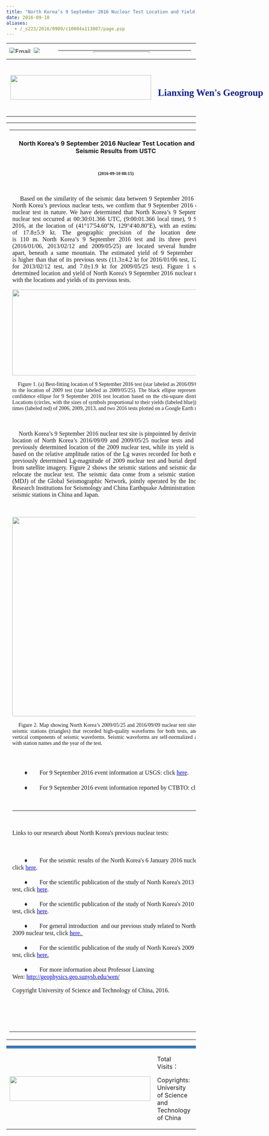 ```yaml
---
title: "North Korea’s 9 September 2016 Nuclear Test Location and Yield: Seismic Results from USTC"
date: 2016-09-10
aliases:
   - /_s223/2016/0909/c10084a113807/page.psp
---
```


<link type="text/css" href="/_css/_system/system.css" rel="stylesheet"/>
<link type="text/css" href="/_upload/site/1/style/1/1.css" rel="stylesheet"/>
<link type="text/css" href="/_upload/site/00/df/223/style/28/28.css" rel="stylesheet"/>

<script language="javascript" src="/_js/jquery.min.js" sudy-wp-context="" sudy-wp-siteId="223"></script>
<script language="javascript" src="/_js/jquery.sudy.wp.visitcount.js"></script>
<link href="/_upload/tpl/00/d3/211/template211/res/style.css" rel="stylesheet" type="text/css" OLDSRC="/_upload/tpl/00/d3/211/template211/res/style.css" OLDID="22414" RELATED="1">
<style type="text/css">
<!--
.STYLE1 {color: #638fd8}
-->
</style>
</head>

<body>
<table width="1000" height="26" border="0" align="center" cellpadding="0" cellspacing="0" background="/_upload/tpl/00/d3/211/template211/res/index_01.gif" OLDSRC="/_upload/tpl/00/d3/211/template211/res/index_01.gif" OLDID="22389" RELATED="1">
<tr>
<td width="276" align="left">
<div id="head"><img src="/_upload/tpl/00/d3/211/template211/res/index_09.gif" class="img" OLDSRC="/_upload/tpl/00/d3/211/template211/res/index_09.gif" OLDID="22401" RELATED="1"><a href="http://email.ustc.edu.cn">Email</a>&nbsp;&nbsp;<img src="/_upload/tpl/00/d3/211/template211/res/index_09.gif" class="img" OLDSRC="/_upload/tpl/00/d3/211/template211/res/index_09.gif" OLDID="22401" RELATED="1"><a href="http://seis.ustc.edu.cn">Chinese Version </a></div>
</td>
<td width="724" align="right">
<table width="40%" border="0" cellspacing="0" cellpadding="0" align="right">
<tr>
<td width="24%" align="right" valign="middle"><img src="/_upload/tpl/00/d3/211/template211/res/index_02.gif" width="32" height="21" OLDSRC="/_upload/tpl/00/d3/211/template211/res/index_02.gif" OLDID="22402" RELATED="1"></td>
<td width="47%">
<form id="form1" name="form1" method="POST" action="/_web/search/doSearch.do?locale=zh_CN&amp;request_locale=zh_CN&amp;_p=YXM9MjIzJnQ9NTY0JmQ9NjMzOCZwPTEmbT1OJg__" target="_blank" onsubmit="if ($('#keyword').val() === '请输入关键字') { $('#keyword').val(''); }">
<label>
<input id="keyword" name="keyword" style="width: 150px" class="keyword" type="text" value="请输入关键字" onfocus="if (this.value === '请输入关键字') { this.value = ''; }" onblur="if (this.value === '') { this.value = '请输入关键字'; }">
</label>
<td>
                    <input name="btnsearch" class="search" type="submit" value="">
                </td>
</form>
</td>
</tr>
</table>
</td>
</tr>
</table>
<table width="1000" border="0" align="center" cellpadding="0" cellspacing="0">
<tr>
<td width="415" height="152" align="center" valign="middle" background="/_upload/tpl/00/d3/211/template211/res/index_02.jpg" OLDSRC="/_upload/tpl/00/d3/211/template211/res/index_02.jpg" OLDID="22390" RELATED="1"><img src="/_upload/tpl/00/d3/211/template211/res/index_01.png" width="374" height="65" OLDSRC="/_upload/tpl/00/d3/211/template211/res/index_01.png" OLDID="22404" RELATED="1"></td>
<td width="178" align="left" valign="middle" background="/_upload/tpl/00/d3/211/template211/res/index_10.gif" OLDSRC="/_upload/tpl/00/d3/211/template211/res/index_10.gif" OLDID="22391" RELATED="1">
<div style="position:absolute;width:552px;height:46px;z-index:1;font-family:'Times New Roman', Times, serif;font-size:25px;font-weight:800; color:#0e208a;">Lianxing Wen's Geogroup </div>
</td>
<td width="407" background="/_upload/tpl/00/d3/211/template211/res/index_01.jpg" OLDSRC="/_upload/tpl/00/d3/211/template211/res/index_01.jpg" OLDID="22392" RELATED="1">&nbsp;</td>
</tr>
</table>

<table width="1000" border="0" align="center" cellpadding="0" cellspacing="0" class="middlebg" style="word-wrap: break-word;">
<tr style="word-wrap: break-word;">
<td width="1000" align="left" valign="top" style="word-wrap: break-word;">
<div class="ejcontent" style="word-wrap: break-word;">
<table width="95%" border="0" align="center" cellpadding="0" cellspacing="0" style="word-wrap: break-word;">
<tr>
<td height="40" align="center"><h4><span frag="窗口1" portletmode="simpleArticleAttri">North Korea’s 9 September 2016 Nuclear Test Location and Yield: Seismic Results from USTC</span></h4></td>
</tr>
<tr style="word-wrap: break-word;">
<td align="left" class="cc" style="word-wrap: break-word;">
<span frag="窗口2" portletmode="simpleArticleAttri"><div class='wp_articlecontent'><div class="Custom_UnionStyle"><div class="Custom_UnionStyle" _fckxhtmljob="3"><p class="Custom_UnionStyle" _fckxhtmljob="3" style="text-align:center;"><span style="font-family:verdana;font-size:12px"><strong style="font-size:12px" _fckxhtmljob="3">(2016-09-10 08<span style="background-color:#ffffff">:15)</span></strong></span></p><p class="Custom_UnionStyle" _fckxhtmljob="3"><span style="font-family:verdana;">&nbsp;</span></p><p class="Custom_UnionStyle" _fckxhtmljob="3" style="text-align:justify;"><span style="font-family:verdana;"><span></span>&nbsp;&nbsp;&nbsp;<span style="font-family:&quot;times new roman&quot;;">&nbsp;Based on the similarity of the seismic data between 9 September 2016 event and North Korea’s previous nuclear tests, we confirm that 9 September 2016 event is a nuclear test in nature. We have determined that North Korea’s 9 September 2016 nuclear test occurred at&nbsp;00:30:01.366 UTC, (9:00:01.366 local time),&nbsp;9 September 2016, at the location of&nbsp;(41°17&#39;54.60&#39;&#39;N, 129°4&#39;40.80&#39;&#39;E), with an estimated yield of&nbsp;17.8±5.9 kt.&nbsp;The geographic precision of the location determination is&nbsp;110&nbsp;m.&nbsp;North Korea’s 9 September 2016 test and its three previous tests (2016/01/06, 2013/02/12 and 2009/05/25) are located several hundred meters apart,&nbsp;beneath a same mountain. The estimated yield of 9 September 2016 test is&nbsp;higher than that of its previous tests (11.</span><wbr><span style="font-family:&quot;times new roman&quot;;">3±4.2 kt for 2016/01/06 test,&nbsp;12.2±3.8 kt for&nbsp;2013/02/12 test, and 7.0±1.9 kt for 2009/05/25 test). Figure 1 shows the determined location and yield of North Korea&#39;s 9 September 2016 nuclear test, along with the locations and yields of its previous tests.</span></wbr></span></p>


<p class="Custom_UnionStyle" _fckxhtmljob="3"><span style="font-family:verdana;"><a href="solution.jpg" target="_blank" oldsrc="/en/nk-nuclear-test-20160909/solution.jpg" uploadpic="solution.jpg" _fcksavedurl="/en/nk-nuclear-test-20160909/solution.jpg"><img style="border-left-width:0px;border-right-width:0px;border-bottom-width:0px;border-top-width:0px" src="/en/nk-nuclear-test-20160909/solution.jpg" width="550" align="middle" height="228" oldsrc="/en/nk-nuclear-test-20160909/solution.jpg" _fcksavedurl="/en/nk-nuclear-test-20160909/solution.jpg" /></a></span></p>

<p class="Custom_UnionStyle" _fckxhtmljob="3" style="text-align:justify;"><span style="font-family:verdana;font-size:14px">&nbsp;&nbsp;&nbsp;&nbsp;<span style="font-size:14px;font-family:&quot;times new roman&quot;;">Figure 1. (a) Best-fitting location of 9 September 2016 test (star labeled as 2016/09/09) relative to the location of&nbsp;2009 test&nbsp;(star labeled as&nbsp;2009/05/25). The black ellipse represents the 95% confidence ellipse for 9 September 2016 test location based on the chi-square distribution. (b) Locations (circles, with the sizes of symbols proportional to their yields (labeled blue)) and origin times (labeled red) of 2006, 2009, 2013, and two 2016 tests plotted on a Google Earth map.</span></span></p><p class="Custom_UnionStyle" _fckxhtmljob="3" style="text-align:justify;"><span style="font-family:&quot;times new roman&quot;;">&nbsp;</span></p>

<p class="Custom_UnionStyle" _fckxhtmljob="3" style="text-align:justify;"><span style="font-family:&quot;times new roman&quot;;">&nbsp;&nbsp;&nbsp;&nbsp;North Korea’s 9 September 2016 nuclear test site is pinpointed by deriving relative location of North Korea’s&nbsp;2016/09/09 and 2009/05/25&nbsp;nuclear tests and using the previously determined location of the&nbsp;2009&nbsp;nuclear test, while its yield is estimated based on the relative amplitude ratios of the Lg waves recorded for both events, the previously determined Lg-magnitude of&nbsp;2009&nbsp;nuclear test and burial depth inferred from satellite imagery. Figure 2 shows the seismic stations and seismic data used to relocate the nuclear test.&nbsp;The seismic data come from&nbsp;a seismic station in China (MDJ) of the Global Seismographic Network, jointly operated by the Incorporated Research Institutions for Seismology and China Earthquake Administration and some seismic stations in China and Japan.</span></p><p class="Custom_UnionStyle" _fckxhtmljob="3" style="text-align:justify;"><span style="font-family:&quot;times new roman&quot;;">&nbsp;</span></p>

<p class="Custom_UnionStyle" _fckxhtmljob="3" style="text-align:justify;"><a href="data.jpg" target="_blank" _fckxhtmljob="3" oldsrc="/en/nk-nuclear-test-20160909/data.jpg" uploadpic="data.jpg" _fcksavedurl="/en/nk-nuclear-test-20160909/data.jpg"><span style="font-family:verdana;"><img style="border-left-width:0px;border-right-width:0px;border-bottom-width:0px;border-top-width:0px" src="/en/nk-nuclear-test-20160909/data.jpg" width="550" align="middle" height="529" oldsrc="/en/nk-nuclear-test-20160909/data.jpg" _fcksavedurl="/en/nk-nuclear-test-20160909/data.jpg" /></span></a></p>

<p class="Custom_UnionStyle" _fckxhtmljob="3" style="text-align:justify;"><span style="font-family:verdana;font-size:14px"><span style="font-size:14px;font-family:&quot;times new roman&quot;;">&nbsp;&nbsp;&nbsp;&nbsp;Figure 2. Map showing North </span><span style="background-color:#ffffff;font-family:&quot;times new roman&quot;;">Korea’s&nbsp;2009/05/25 and&nbsp;2016/09/09 nuclear</span><span style="font-size:14px;font-family:&quot;times new roman&quot;;">&nbsp;test sites (red star), seismic stations (triangles) that recorded high-quality waveforms for both tests, and observed vertical components of seismic waveforms. Seismic waveforms are self-normalized and labeled with station names and the year of the test.</span></span></p><p class="Custom_UnionStyle" _fckxhtmljob="3" style="text-align:left;"><span style="font-family:&quot;times new roman&quot;;">　　&nbsp;</span></p><p class="Custom_UnionStyle" _fckxhtmljob="3" style="text-align:justify;"><span style="font-family:&quot;times new roman&quot;;">　　♦　　For 9 September 2016 event information at USGS:&nbsp;click </span><a href="http://earthquake.usgs.gov/earthquakes/eventpage/us10006n8a#executive" _fckxhtmljob="3" _fcksavedurl="http://earthquake.usgs.gov/earthquakes/eventpage/us10006n8a#executive"><span style="color:#0000ff;font-family:&quot;times new roman&quot;;">here</span></a><span style="font-family:&quot;times new roman&quot;;">.&nbsp; </span></p><p class="Custom_UnionStyle" _fckxhtmljob="3" style="text-align:justify;"><span style="font-family:verdana;"><span style="font-family:&quot;times new roman&quot;;">　　♦　　For 9 September 2016 event information&nbsp;reported by CTBTO: click&nbsp;</span><span style="color:#0000ff;"><a href="http://www.ctbto.org/the-treaty/developments-after-1996/2016-sept-dprk-announced-nuclear-test/" _fckxhtmljob="3" _fcksavedurl="http://www.ctbto.org/the-treaty/developments-after-1996/2016-sept-dprk-announced-nuclear-test/"><span style="color:#0000ff;font-family:&quot;times new roman&quot;;">here</span></a><span style="color:#000000;font-family:&quot;times new roman&quot;;">.</span></span></span></p><p class="Custom_UnionStyle" _fckxhtmljob="3" style="text-align:justify;"><span style="color:#0000ff;"></span><span style="font-family:&quot;times new roman&quot;;">&nbsp;</span></p><p class="Custom_UnionStyle" _fckxhtmljob="3" style="text-align:justify;"><span style="font-family:verdana;"></span></p><hr /><p><span style="font-family:verdana;"></span></p><p class="Custom_UnionStyle"><span style="font-family:&quot;times new roman&quot;;">&nbsp;</span></p><p class="Custom_UnionStyle"><span style="font-family:&quot;times new roman&quot;;">Links to our research about North Korea&#39;s previous nuclear tests:</span></p><p class="Custom_UnionStyle" style="font-family:&quot;times new roman&quot;;">&nbsp;</p><p class="Custom_UnionStyle"><span style="font-family:&quot;times new roman&quot;;">　　♦　　For the seismic results of the North Korea&#39;s&nbsp;6 January 2016 nuclear test, click&nbsp;</span><a href="/_s223/2016/0909/c10084a113822/page.psp" _fcksavedurl="http://seis.ustc.edu.cn/en/201609/t20160909_253324.html"><span style="color:#0000ff;font-family:&quot;times new roman&quot;;">here</span></a><span style="font-family:&quot;times new roman&quot;;">.</span></p><p class="Custom_UnionStyle"><span style="font-family:&quot;times new roman&quot;;">　　♦　　For the scientific publication of the study of North Korea&#39;s 2013 nuclear test, click </span><a href="http://222.195.83.195/wen/Reprints/ZhangWen13GRL.pdf" _fcksavedurl="http://222.195.83.195/wen/Reprints/ZhangWen13GRL.pdf"><span style="color:#0000ff;font-family:&quot;times new roman&quot;;">here</span></a><span style="font-family:&quot;times new roman&quot;;">.</span></p><p class="Custom_UnionStyle"><span style="font-family:&quot;times new roman&quot;;">　　♦　　For the scientific publication of the study of North Korea&#39;s 2010 nuclear test, click </span><a href="http://srl.geoscienceworld.org/content/early/2014/11/13/02201401170.full" _fcksavedurl="http://srl.geoscienceworld.org/content/early/2014/11/13/02201401170.full"><span style="color:#0000ff;font-family:&quot;times new roman&quot;;">here</span></a><span style="font-family:&quot;times new roman&quot;;">.</span></p><p class="Custom_UnionStyle"><span style="font-family:&quot;times new roman&quot;;">　　♦　　For general introduction &nbsp;and our previous study related to North Korea&#39;s 2009 nuclear test, click&nbsp;</span><a href="http://geophysics.geo.sunysb.edu/wen/NK/index_2009.html" _fcksavedurl="http://geophysics.geo.sunysb.edu/wen/NK/index_2009.html"><span style="font-family:verdana;"><span style="color:#0000ff;font-family:&quot;times new roman&quot;;">here</span><span style="font-family:&quot;times new roman&quot;;">.&nbsp;</span></span></a><span style="font-family:verdana;"></span></p><p class="Custom_UnionStyle"><span style="font-family:&quot;times new roman&quot;;">　　♦　　For the scientific publication of the study of North Korea&#39;s 2009 nuclear test, click&nbsp;</span><a href="http://srl.geoscienceworld.org/cgi/content/extract/81/1/26" _fcksavedurl="http://srl.geoscienceworld.org/cgi/content/extract/81/1/26"><span style="font-family:verdana;"><span style="color:#0000ff;font-family:&quot;times new roman&quot;;">here</span><span style="font-family:&quot;times new roman&quot;;">.</span></span></a><span style="font-family:verdana;"></span></p><p class="Custom_UnionStyle"><span style="font-family:&quot;times new roman&quot;;">　　♦　　For more information about Professor Lianxing Wen:&nbsp;</span><a href="http://geophysics.geo.sunysb.edu/wen/" _fcksavedurl="http://geophysics.geo.sunysb.edu/wen/"><span style="color:#0000ff;font-family:&quot;times new roman&quot;;">http://geophysics.geo.sunysb.edu/wen/</span></a><span style="font-family:&quot;times new roman&quot;;">&nbsp;<br /><br />Copyright&nbsp;University of Science and Technology of China, 2016.</span></p><p><br /></p></div></div></div></span>
<div >


<br/>
</div></td>
</tr>
<tr>
<td height="25" align="center" valign="middle" class="up"></td>
</tr>
</table>
</div></td>
</tr>
</table>

<table width="1000" border="0" align="center" cellpadding="0" cellspacing="0" class="subright">
<tr>
<td height="3" colspan="2" bgcolor="#387FC6"></td>
</tr>
<tr>
<td width="451" height="100" align="center" valign="middle"><img src="/_upload/tpl/00/d3/211/template211/res/index_01.png" width="374" height="65" OLDSRC="/_upload/tpl/00/d3/211/template211/res/index_01.png" OLDID="22404" RELATED="1"></td>
<td width="539" align="left" valign="middle" style="padding-left:10px; line-height:20px;"><p>Total Visits：
        <script src="http://infoapache.ustc.edu.cn/wcm_count/wcm_count_server.php?siteID=269" ignoreapd="1"></script>
        &nbsp; </p>
  <p>Copyrights: University of Science and Technology of China</p></td>
</tr>
</table>

</body>
</html>
<img src="/_visitcount?siteId=223&type=3&articleId=113807" style="display:none" width="0" height="0"></img>
